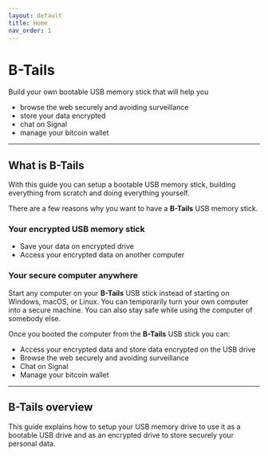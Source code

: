 ```yaml
---
layout: default
title: Home
nav_order: 1
---
```


# B-Tails

Build your own bootable USB memory stick that will help you
* browse the web securely and avoiding surveillance
* store your data encrypted
* chat on Signal
* manage your bitcoin wallet

---

## What is B-Tails

With this guide you can setup a bootable USB memory stick, building everything from scratch and doing everything yourself.

There are a few reasons why you want to have a **B-Tails** USB memory stick.

### Your encrypted USB memory stick
* Save your data on encrypted drive
* Access your encrypted data on another computer

### Your secure computer anywhere

Start any computer on your **B-Tails** USB stick instead of starting on Windows, macOS, or Linux.
You can temporarily turn your own computer into a secure machine. You can also stay safe while using the computer of somebody else.

Once you booted the computer from the **B-Tails** USB stick you can:
* Access your encrypted data and store data encrypted on the USB drive
* Browse the web securely and avoiding surveillance
* Chat on Signal
* Manage your bitcoin wallet

---
## B-Tails overview

This guide explains how to setup your USB memory drive to use it as a bootable USB drive and as an encrypted drive to store securely your personal data.
